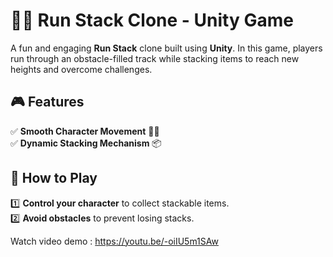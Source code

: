 # 🏃‍♂️ Run Stack Clone - Unity Game

A fun and engaging **Run Stack** clone built using **Unity**. In this game, players run through an obstacle-filled track while stacking items to reach new heights and overcome challenges. 


## 🎮 Features
✅ **Smooth Character Movement** 🏃‍♂️  
✅ **Dynamic Stacking Mechanism** 📦   


## 📌 How to Play
1️⃣ **Control your character** to collect stackable items.  
2️⃣ **Avoid obstacles** to prevent losing stacks.

Watch video demo : https://youtu.be/-oiIU5m1SAw
